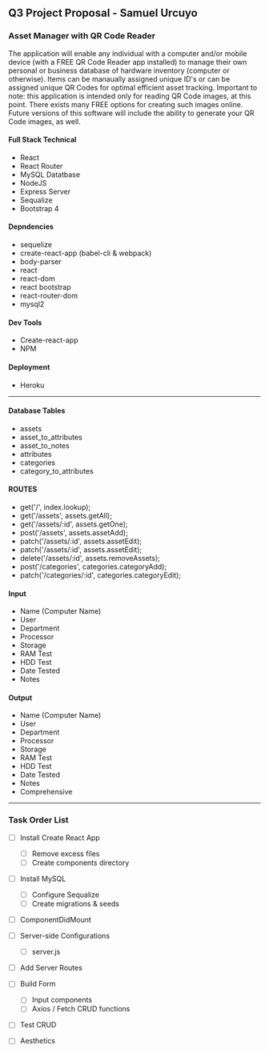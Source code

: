 ## Q3 Project Proposal - Samuel Urcuyo

### Asset Manager with QR Code Reader
The application will enable any individual with a computer and/or mobile device (with a FREE QR Code Reader app installed) to manage their own personal or business database of hardware inventory (computer or otherwise).  Items can be manaually assigned unique ID's or  can be assigned unique QR Codes for optimal efficient asset tracking. Important to note:  this application is intended only for reading QR Code images, at this point.  There exists many FREE options for creating such images online. Future versions of this software will include the ability to generate your QR Code images, as well.

#### Full Stack Technical 

+ React
+ React Router
+ MySQL Datatbase
+ NodeJS 
+ Express Server
+ Sequalize
+ Bootstrap 4

#### Depndencies
+ sequelize
+ create-react-app (babel-cli & webpack)
+ body-parser
+ react
+ react-dom
+ react bootstrap
+ react-router-dom
+ mysql2

#### Dev Tools
+ Create-react-app
+ NPM

#### Deployment
+ Heroku 

------------

#### Database Tables
+ assets
+ asset_to_attributes
+ asset_to_notes
+ attributes
+ categories
+ category_to_attributes

#### ROUTES
+ get('/', index.lookup);
+ get('/assets', assets.getAll);
+ get('/assets/:id', assets.getOne);
+ post('/assets', assets.assetAdd);
+ patch('/assets/:id', assets.assetEdit);
+ patch('/assets/:id', assets.assetEdit);
+ delete('/assets/:id', assets.removeAssets);
+ post('/categories', categories.categoryAdd);
+ patch('/categories/:id', categories.categoryEdit);


#### Input
+ Name (Computer Name)
+ User
+ Department
+ Processor
+ Storage
+ RAM Test
+ HDD Test
+ Date Tested
+ Notes


#### Output
+ Name (Computer Name)
+ User
+ Department
+ Processor
+ Storage
+ RAM Test
+ HDD Test
+ Date Tested
+ Notes
+ Comprehensive


------------



### Task Order List

- [ ] Install Create React App
    - [ ] Remove excess files
    - [ ] Create components directory
- [ ] Install MySQL
    - [ ] Configure Sequalize 
    - [ ] Create migrations & seeds
- [ ]  ComponentDidMount 
- [ ]  Server-side Configurations
    - [ ] server.js
- [ ] Add Server Routes
- [ ] Build Form
	- [ ] Input components
	- [ ] Axios / Fetch CRUD functions
- [ ] Test CRUD
- [ ] Aesthetics


